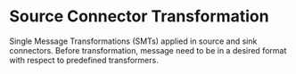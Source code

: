 # Source Connector Transformation
Single Message Transformations (SMTs) applied in source and sink connectors. Before transformation, message need to be in a desired format with respect to predefined transformers.